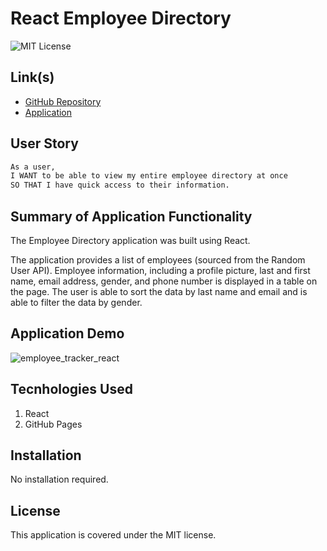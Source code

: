 # React Employee Directory

![MIT License](https://img.shields.io/badge/License-MIT-yellow.svg)

## Link(s)

* [GitHub Repository](https://github.com/emangano2816/employee_directory_react)
* [Application](https://emangano2816.github.io/employee_directory_react/)

## User Story

```md
As a user, 
I WANT to be able to view my entire employee directory at once 
SO THAT I have quick access to their information.
```

## Summary of Application Functionality
The Employee Directory application was built using React.  

The application provides a list of employees (sourced from the Random User API).  Employee information, including a profile picture, last and first name, email address, gender, and phone number is displayed in a table on the page.  The user is able to sort the data by last name and email and is able to filter the data by gender.
    
## Application Demo

![employee_tracker_react](https://user-images.githubusercontent.com/79860046/132694241-263e754e-c780-4f4a-a79a-a467cb223bb2.gif)

## Tecnhologies Used
1. React
2. GitHub Pages

## Installation

No installation required.

## License

This application is covered under the MIT license.
